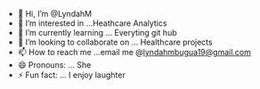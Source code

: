 - 👋 Hi, I’m @LyndahM
- 👀 I’m interested in ...Heathcare Analytics
- 🌱 I’m currently learning ... Everyting git hub
- 💞️ I’m looking to collaborate on ... Healthcare projects
- 📫 How to reach me ...email me @lyndahmbugua19@gmail.com
- 😄 Pronouns: ... She
- ⚡ Fun fact: ... I enjoy laughter

<!---
LyndahM/LyndahM is a ✨ special ✨ repository because its `README.md` (this file) appears on your GitHub profile.
You can click the Preview link to take a look at your changes.
--->
